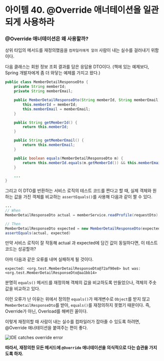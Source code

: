 # 아이템 40. @Override 애너테이션을 일관되게 사용하라

### @Override 애너테이션은 왜 사용할까?

상위 타입의 메서드를 재정의했음을 `컴파일러에게 알려` 사람이 내는 실수를 걸러내기 위함이다.

다음 클래스는 회원 정보 조회 결과를 담은 응답용 DTO이다. (책에 있는 예제보다, Spring 개발자에게 좀 더 와닿는 예제를 가지고 왔다.)

```JAVA
public class MemberDetailResponseDto {
    private String memberId;
    private String memberEmail;

    public MemberDetailResponseDto(String memberId, String memberEmail) {
        this.memberId = memberId;
        this.memberEmail = memberEmail;
    }

    public String getMemberId() {
        return this.memberId;
    }

    public String getMemberEmail() {
        return this.memberEmail;
    }

    public boolean equals(MemberDetailResponseDto m) {
        return this.memberId.equals(m.getMemberId()) && this.memberEmail.equals(m.memberEmail);
    }

    ...
}
```

그리고 이 DTO를 반환하는 서비스 로직의 테스트 코드를 짠다고 할 때, 실제 객체와 원하는 값을 가진 객체를 비교하는 `assertEquals()`를 사용해 다음과 같이 짤 수 있다.

```JAVA
...
// When
MemberDetailResponseDto actual = memberService.readProfile(requestDto);

// Then
MemberDetailResponseDto expected = new MemberDetailResponseDto(expectedId, expectedEmail);
assertEquals(actual, expected)
```

만약 서비스 로직이 잘 작동해 actual 과 expected에 담긴 값이 동일하다면, 이 테스트 코드는 성공할까?

아마 다음과 같은 오류를 내며 실패하게 될 것이다.

```
expected: <org.test.MemberDetailResponseDto@72af90e8> but was: <org.test.MemberDetailResponseDto@aa1bb14>
```

분명히 `equals()` 메서드를 재정의해 객체의 값을 비교하도록 만들었으나, 객체의 주솟값을 비교하고 있다.

이런 오류가 난 이유는 위에서 정의한 `equals()`가 매개변수로 `Object`를 받지 않고 `MemberDetailResponseDto`를 받아, `equals()`를 재정의하지 못했기 때문이다. 즉, Override가 아닌, Overload를 해버린 꼴이다.

이렇게 재정의할 때 사람이 내는 실수를 컴파일러가 잡아줄 수 있도록 하려면, @Override 애너테이션을 붙여주는 편이 좋다.

![IDE catches override error](https://github.com/TaemHam/effective-java-study/assets/95671168/fbb9cec1-f58b-444a-adac-18e3626e8ce5)

**따라서, 재정의한 모든 메서드에 `@Override` 애너테이션을 의식적으로 다는 습관을 가지도록 하자.**